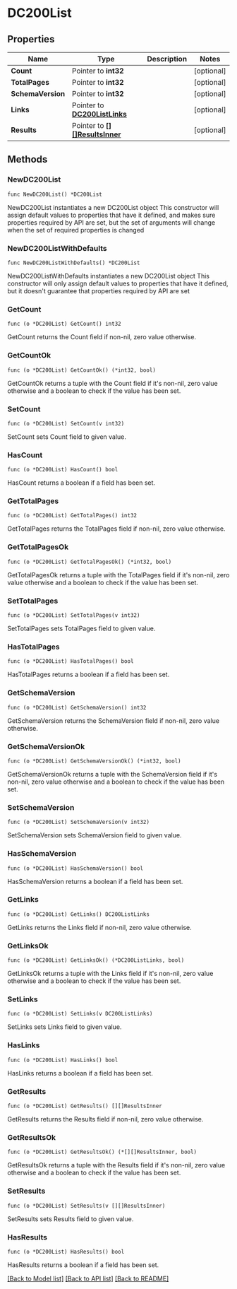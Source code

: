 # DC200List

## Properties

Name | Type | Description | Notes
------------ | ------------- | ------------- | -------------
**Count** | Pointer to **int32** |  | [optional] 
**TotalPages** | Pointer to **int32** |  | [optional] 
**SchemaVersion** | Pointer to **int32** |  | [optional] 
**Links** | Pointer to [**DC200ListLinks**](DC200ListLinks.md) |  | [optional] 
**Results** | Pointer to [**[][]ResultsInner**]([]ResultsInner.md) |  | [optional] 

## Methods

### NewDC200List

`func NewDC200List() *DC200List`

NewDC200List instantiates a new DC200List object
This constructor will assign default values to properties that have it defined,
and makes sure properties required by API are set, but the set of arguments
will change when the set of required properties is changed

### NewDC200ListWithDefaults

`func NewDC200ListWithDefaults() *DC200List`

NewDC200ListWithDefaults instantiates a new DC200List object
This constructor will only assign default values to properties that have it defined,
but it doesn't guarantee that properties required by API are set

### GetCount

`func (o *DC200List) GetCount() int32`

GetCount returns the Count field if non-nil, zero value otherwise.

### GetCountOk

`func (o *DC200List) GetCountOk() (*int32, bool)`

GetCountOk returns a tuple with the Count field if it's non-nil, zero value otherwise
and a boolean to check if the value has been set.

### SetCount

`func (o *DC200List) SetCount(v int32)`

SetCount sets Count field to given value.

### HasCount

`func (o *DC200List) HasCount() bool`

HasCount returns a boolean if a field has been set.

### GetTotalPages

`func (o *DC200List) GetTotalPages() int32`

GetTotalPages returns the TotalPages field if non-nil, zero value otherwise.

### GetTotalPagesOk

`func (o *DC200List) GetTotalPagesOk() (*int32, bool)`

GetTotalPagesOk returns a tuple with the TotalPages field if it's non-nil, zero value otherwise
and a boolean to check if the value has been set.

### SetTotalPages

`func (o *DC200List) SetTotalPages(v int32)`

SetTotalPages sets TotalPages field to given value.

### HasTotalPages

`func (o *DC200List) HasTotalPages() bool`

HasTotalPages returns a boolean if a field has been set.

### GetSchemaVersion

`func (o *DC200List) GetSchemaVersion() int32`

GetSchemaVersion returns the SchemaVersion field if non-nil, zero value otherwise.

### GetSchemaVersionOk

`func (o *DC200List) GetSchemaVersionOk() (*int32, bool)`

GetSchemaVersionOk returns a tuple with the SchemaVersion field if it's non-nil, zero value otherwise
and a boolean to check if the value has been set.

### SetSchemaVersion

`func (o *DC200List) SetSchemaVersion(v int32)`

SetSchemaVersion sets SchemaVersion field to given value.

### HasSchemaVersion

`func (o *DC200List) HasSchemaVersion() bool`

HasSchemaVersion returns a boolean if a field has been set.

### GetLinks

`func (o *DC200List) GetLinks() DC200ListLinks`

GetLinks returns the Links field if non-nil, zero value otherwise.

### GetLinksOk

`func (o *DC200List) GetLinksOk() (*DC200ListLinks, bool)`

GetLinksOk returns a tuple with the Links field if it's non-nil, zero value otherwise
and a boolean to check if the value has been set.

### SetLinks

`func (o *DC200List) SetLinks(v DC200ListLinks)`

SetLinks sets Links field to given value.

### HasLinks

`func (o *DC200List) HasLinks() bool`

HasLinks returns a boolean if a field has been set.

### GetResults

`func (o *DC200List) GetResults() [][]ResultsInner`

GetResults returns the Results field if non-nil, zero value otherwise.

### GetResultsOk

`func (o *DC200List) GetResultsOk() (*[][]ResultsInner, bool)`

GetResultsOk returns a tuple with the Results field if it's non-nil, zero value otherwise
and a boolean to check if the value has been set.

### SetResults

`func (o *DC200List) SetResults(v [][]ResultsInner)`

SetResults sets Results field to given value.

### HasResults

`func (o *DC200List) HasResults() bool`

HasResults returns a boolean if a field has been set.


[[Back to Model list]](../README.md#documentation-for-models) [[Back to API list]](../README.md#documentation-for-api-endpoints) [[Back to README]](../README.md)


